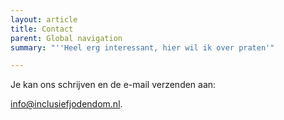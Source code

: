 ```yaml
---
layout: article
title: Contact
parent: Global navigation
summary: "''Heel erg interessant, hier wil ik over praten'"

---
```

Je kan ons schrijven en de e-mail verzenden aan:

[info@inclusiefjodendom.nl](mailto:info@inclusiefjodendom.nl).